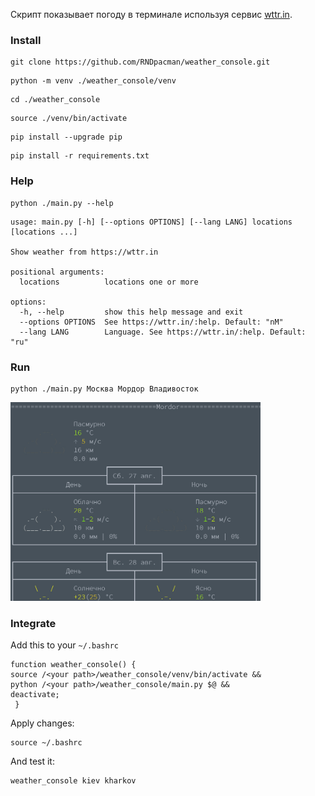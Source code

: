 Скрипт показывает погоду в терминале используя сервис [wttr.in](https://wttr.in).


### Install

```
git clone https://github.com/RNDpacman/weather_console.git
```

```
python -m venv ./weather_console/venv
```

```
cd ./weather_console
```

```
source ./venv/bin/activate
```

```
pip install --upgrade pip
```

```
pip install -r requirements.txt
```

### Help

```
python ./main.py --help
```
```
usage: main.py [-h] [--options OPTIONS] [--lang LANG] locations [locations ...]

Show weather from https://wttr.in

positional arguments:
  locations          locations one or more

options:
  -h, --help         show this help message and exit
  --options OPTIONS  See https://wttr.in/:help. Default: "nM"
  --lang LANG        Language. See https://wttr.in/:help. Default: "ru"
```

### Run

```
python ./main.py Москва Мордор Владивосток 
```

<img src="screenshot.jpg" width="400">


### Integrate

Add this to your `~/.bashrc`
```
function weather_console() {
source /<your path>/weather_console/venv/bin/activate &&
python /<your path>/weather_console/main.py $@ &&
deactivate;
 }
```

Apply changes:
```
source ~/.bashrc
```

And test it:
```
weather_console kiev kharkov
```
